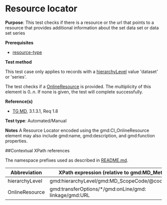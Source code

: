 # Resource locator

**Purpose**: This test checks if there is a resource or the url that points to a resource that provides
 additional information about the set data set or data set series

**Prerequisites**

* [resource-type](http://inspire.ec.europa.eu/id/ats/metadata/2.0/datasets-and-series/resource-type)

**Test method**

This test case only applies to records with a [hierarchyLevel](#hierarchyLevel) value 'dataset' or 'series'.

The test checks if a [OnlineResource](#online) is provided. 
The multiplicity of this element is 0..n. If none is given, the test will complete successfully.

**Reference(s)**	 

* [TG MD](http://inspire.ec.europa.eu/id/ats/metadata/2.0/datasets-and-series/README#ref_TG_MD), 3.1.3.1, Req 1.8

**Test type**: Automated/Manual

**Notes**
A Resource Locator encoded using the gmd:CI_OnlineResource element may also include gmd:name, gmd:description, and gmd:function properties.

##Contextual XPath references

The namespace prefixes used as described in [README.md](http://inspire.ec.europa.eu/id/ats/metadata/2.0/datasets-and-series/README#namespaces).

Abbreviation                                   |  XPath expression (relative to gmd:MD_Metadata)
-----------------------------------------------| -------------------------------------------------------------------------
<a name="hierarchyLevel"></a> hierarchyLevel | gmd:hierarchyLevel/gmd:MD_ScopeCode/@codeListValue
<a name="online"></a> OnlineResource   | gmd:transferOptions/\*/gmd:onLine/gmd: linkage/gmd:URL
